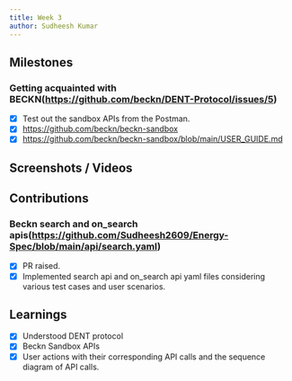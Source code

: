 ```yaml
---
title: Week 3
author: Sudheesh Kumar
---
```


## Milestones
### Getting acquainted with BECKN(https://github.com/beckn/DENT-Protocol/issues/5)
- [x] Test out the sandbox APIs from the Postman.
- [x] https://github.com/beckn/beckn-sandbox
- [x] https://github.com/beckn/beckn-sandbox/blob/main/USER_GUIDE.md

## Screenshots / Videos 

## Contributions
### Beckn search and on_search apis(https://github.com/Sudheesh2609/Energy-Spec/blob/main/api/search.yaml)
- [x] PR raised.
- [x] Implemented search api and on_search api yaml files considering various test cases and user scenarios.
## Learnings
- [x] Understood DENT protocol
- [x] Beckn Sandbox APIs
- [x] User actions with their corresponding API calls and the sequence diagram of API calls.
